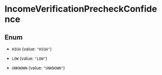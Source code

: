 

# IncomeVerificationPrecheckConfidence

## Enum


* `HIGH` (value: `"HIGH"`)

* `LOW` (value: `"LOW"`)

* `UNKNOWN` (value: `"UNKNOWN"`)



